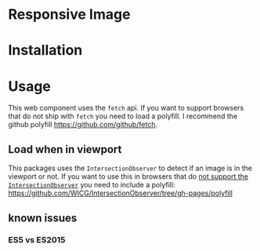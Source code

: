# Responsive Image
# Installation

# Usage
This web component uses the `fetch` api. If you want to support browsers that do not ship with `fetch` you need to load a polyfill. I recommend the github polyfill https://github.com/github/fetch.

## Load when in viewport

This packages uses the `IntersectionObserver` to detect if an image is in the viewport or not. If you want to use this in browsers that do [not support the `IntersectionObserver`](http://caniuse.com/#search=IntersectionObserver) you need to include a polyfill: https://github.com/WICG/IntersectionObserver/tree/gh-pages/polyfill

## known issues
### ES5 vs ES2015
